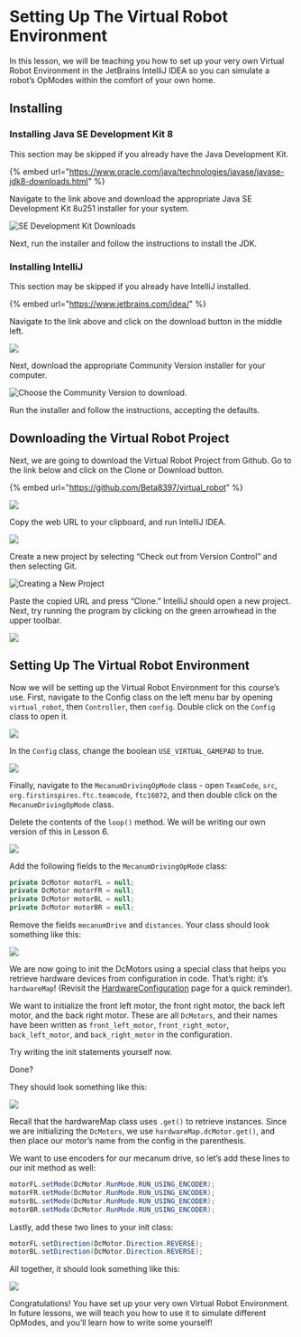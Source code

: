 # Setting Up The Virtual Robot Environment

In this lesson, we will be teaching you how to set up your very own Virtual Robot Environment in the JetBrains IntelliJ IDEA so you can simulate a robot’s OpModes within the comfort of your own home.

## Installing

### Installing Java SE Development Kit 8

This section may be skipped if you already have the Java Development Kit.

{% embed url="https://www.oracle.com/java/technologies/javase/javase-jdk8-downloads.html" %}

Navigate to the link above and download the appropriate Java SE Development Kit 8u251 installer for your system.

![SE Development Kit Downloads](/assets/se-development-kit.png)

Next, run the installer and follow the instructions to install the JDK.

### Installing IntelliJ

This section may be skipped if you already have IntelliJ installed.

{% embed url="https://www.jetbrains.com/idea/" %}

Navigate to the link above and click on the download button in the middle left.

![](/assets/intellij.png)

Next, download the appropriate Community Version installer for your computer.

![Choose the Community Version to download.](/assets/intellij-community.png)

Run the installer and follow the instructions, accepting the defaults.

## Downloading the Virtual Robot Project

Next, we are going to download the Virtual Robot Project from Github. Go to the link below and click on the Clone or Download button.

{% embed url="https://github.com/Beta8397/virtual_robot" %}

![](/assets/Beta8397.png)

Copy the web URL to your clipboard, and run IntelliJ IDEA.

![](/assets/clone.png)

Create a new project by selecting “Check out from Version Control” and then selecting Git.

![Creating a New Project](/assets/new-project.png)

Paste the copied URL and press “Clone.” IntelliJ should open a new project. Next, try running the program by clicking on the green arrowhead in the upper toolbar.

![](/assets/toolbar.png)

## Setting Up The Virtual Robot Environment

Now we will be setting up the Virtual Robot Environment for this course’s use. First, navigate to the Config class on the left menu bar by opening `virtual_robot`, then `Controller`, then `config`. Double click on the `Config` class to open it.

![](/assets/navigation.png)

In the `Config` class, change the boolean `USE_VIRTUAL_GAMEPAD` to true.

![](/assets/config.png)

Finally, navigate to the `MecanumDrivingOpMode` class - open `TeamCode`, `src`, `org.firstinspires.ftc.teamcode`, `ftc16072`, and then double click on the `MecanumDrivingOpMode` class.

Delete the contents of the `loop()` method. We will be writing our own version of this in Lesson 6.

![](/assets/mecanum1.png)

Add the following fields to the `MecanumDrivingOpMode` class:

```java
private DcMotor motorFL = null;
private DcMotor motorFR = null;
private DcMotor motorBL = null;
private DcMotor motorBR = null;
```

Remove the fields `mecanumDrive` and `distances`. Your class should look something like this:

![](/assets/mecanum2.png)

We are now going to init the DcMotors using a special class that helps you retrieve hardware devices from configuration in code. That’s right: it’s `hardwareMap`! (Revisit the [HardwareConfiguration](../hardware-interaction/configuration.md) page for a quick reminder).

We want to initialize the front left motor, the front right motor, the back left motor, and the back right motor. These are all `DcMotors`, and their names have been written as `front_left_motor`, `front_right_motor`, `back_left_motor`, and `back_right_motor` in the configuration.

Try writing the init statements yourself now.

Done?

They should look something like this:

![](/assets/init.png)

Recall that the hardwareMap class uses `.get()` to retrieve instances. Since we are initializing the `DcMotors`, we use `hardwareMap.dcMotor.get()`, and then place our motor’s name from the config in the parenthesis.

We want to use encoders for our mecanum drive, so let’s add these lines to our init method as well:

```java
motorFL.setMode(DcMotor.RunMode.RUN_USING_ENCODER);
motorFR.setMode(DcMotor.RunMode.RUN_USING_ENCODER);
motorBL.setMode(DcMotor.RunMode.RUN_USING_ENCODER);
motorBR.setMode(DcMotor.RunMode.RUN_USING_ENCODER);
```

Lastly, add these two lines to your init class:

```java
motorFL.setDirection(DcMotor.Direction.REVERSE);
motorBL.setDirection(DcMotor.Direction.REVERSE);
```

All together, it should look something like this:

![](/assets/init2.png)

Congratulations! You have set up your very own Virtual Robot Environment. In future lessons, we will teach you how to use it to simulate different OpModes, and you’ll learn how to write some yourself!
